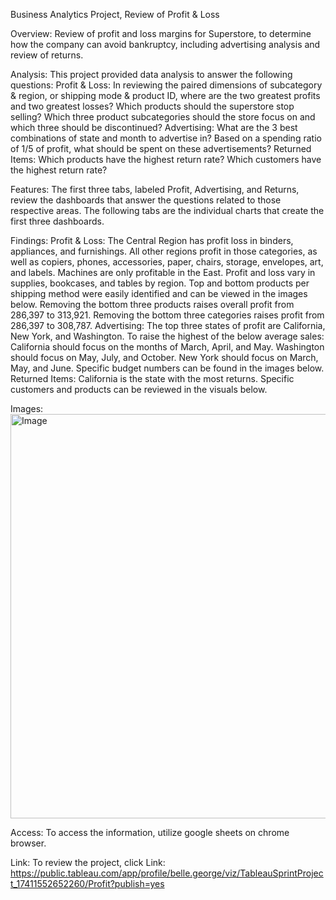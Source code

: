 

Business Analytics Project, Review of Profit & Loss


Overview: 
Review of profit and loss margins for Superstore, to determine how the company can avoid bankruptcy, including advertising analysis and review of returns. 


Analysis:
This project provided data analysis to answer the following questions:
Profit & Loss:
In reviewing the paired dimensions of subcategory & region, or shipping mode & product ID, where are the two greatest profits and two greatest losses? 
Which products should the superstore stop selling? 
Which three product subcategories should the store focus on and which three should be discontinued?
 Advertising:
What are the 3 best combinations of state and month to advertise in? 
Based on a spending ratio of 1/5 of profit, what should be spent on these advertisements? 
Returned Items: 
Which products have the highest return rate? 
Which customers have the highest return rate?


Features: 
The first three tabs, labeled Profit, Advertising, and Returns, review the dashboards that answer the questions related to those respective areas.  The following tabs are the individual charts that create the first three dashboards. 


 Findings: 
Profit & Loss:
The Central Region has profit loss in binders, appliances, and furnishings.  All other regions profit in those categories, as well as copiers, phones, accessories, paper, chairs, storage, envelopes, art, and labels. Machines are only profitable in the East. Profit and loss vary in supplies, bookcases, and tables by region. 
Top and bottom products per shipping method were easily identified and can be viewed in the images below. 
Removing the bottom three products raises overall profit from 286,397 to 313,921.
Removing the bottom three categories raises profit from 286,397 to 308,787.
 Advertising:
The top three states of profit are California, New York, and Washington. 
To raise the highest of the below average sales: California should focus on the months of March, April, and May.  Washington should focus on May, July, and October. New York should focus on March, May, and June. Specific budget numbers can be found in the images below. 
Returned Items: 
California is the state with the most returns. Specific customers and products can be reviewed in the visuals below.

Images: <img width="1642" height="647" alt="Image" src="https://github.com/user-attachments/assets/98f135b3-8c14-4991-ae2c-0379e15f2ae2" />


Access: 
To access the information, utilize google sheets on chrome browser.

Link: 
To review the project, click Link: https://public.tableau.com/app/profile/belle.george/viz/TableauSprintProject_17411552652260/Profit?publish=yes

